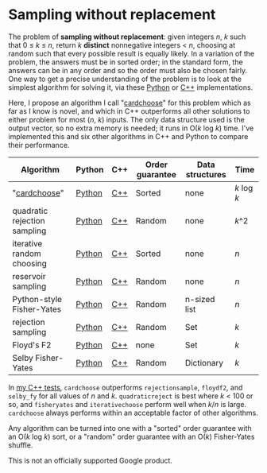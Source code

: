 # Sampling without replacement

The problem of __sampling without replacement__: given integers _n_, _k_ such
that 0 ≤ _k_ ≤ _n_, return _k_ **distinct** nonnegative integers < _n_, choosing
at random such that every possible result is equally likely.  In a variation of
the problem, the answers must be in sorted order; in the standard form, the
answers can be in any order and so the order must also be chosen fairly. One way
to get a precise understanding of the problem is to look at the simplest
algorithm for solving it, via these
[Python](python/algorithms/quadraticreject.py) or [C++](cpp/quadraticreject.cpp)
implementations.

Here, I propose an algorithm I call "[cardchoose](cardchoose.md)" for this
problem which as far as I know is novel, and which in C++ outperforms all other
solutions to either problem for most (_n_, _k_) inputs. The only data structure
used is the output vector, so no extra memory is needed; it runs in O(_k_ log
_k_) time. I've implemented this and six other algorithms in C++ and Python
to compare their performance.

 Algorithm | Python | C++ | Order guarantee | Data structures | Time
----|----|----|----|----|----
"[cardchoose](cardchoose.md)" | [Python](python/algorithms/cardchoose.py) | [C++](cpp/cardchoose.cpp) | Sorted | none | _k_ log _k_
quadratic rejection sampling | [Python](python/algorithms/quadraticreject.py) | [C++](cpp/quadraticreject.cpp) | Random | none | _k_^2
iterative random choosing | [Python](python/algorithms/iterativechoose.py) | [C++](cpp/iterativechoose.cpp) | Sorted | none | _n_
reservoir sampling | [Python](python/algorithms/reservoirsample.py) | [C++](cpp/reservoirsample.cpp) | Random | none | _n_
Python-style Fisher-Yates | [Python](python/algorithms/fisheryates.py) | [C++](cpp/fisheryates.cpp) | Random | n-sized list | _n_
rejection sampling | [Python](python/algorithms/rejectionsample.py) | [C++](cpp/rejectionsample.cpp) | Random | Set | _k_
Floyd's F2 | [Python](python/algorithms/floydf2.py) | [C++](cpp/floydf2.cpp) | none | Set | _k_
Selby Fisher-Yates | [Python](python/algorithms/selby_fy.py) | [C++](cpp/selby_fy.cpp) | Random | Dictionary | _k_

In [my C++ tests](results.md), `cardchoose` outperforms `rejectionsample`,
`floydf2`, and `selby_fy` for all values of _n_ and _k_. `quadraticreject` is
best where _k_ < 100 or so, and `fisheryates` and `iterativechoose` perform well
when _k_/_n_ is large.  `cardchoose` always performs within an acceptable factor of other algorithms.

Any algorithm can be turned into one with a "sorted" order guarantee
with an O(_k_ log _k_) sort, or a "random" order guarantee with an O(_k_)
Fisher-Yates shuffle.

This is not an officially supported Google product.
